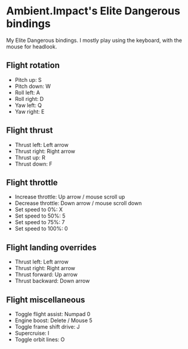 # Ambient.Impact's Elite Dangerous bindings
My Elite Dangerous bindings. I mostly play using the keyboard, with the mouse for headlook.

## Flight rotation
* Pitch up: S
* Pitch down: W
* Roll left: A
* Roll right: D
* Yaw left: Q
* Yaw right: E

## Flight thrust
* Thrust left: Left arrow
* Thrust right: Right arrow
* Thrust up: R
* Thrust down: F

## Flight throttle
* Increase throttle: Up arrow / mouse scroll up
* Decrease throttle: Down arrow / mouse scroll down
* Set speed to 0%: X
* Set speed to 50%: 5
* Set speed to 75%: 7
* Set speed to 100%: 0

## Flight landing overrides
* Thrust left: Left arrow
* Thrust right: Right arrow
* Thrust forward: Up arrow
* Thrust backward: Down arrow

## Flight miscellaneous
* Toggle flight assist: Numpad 0
* Engine boost: Delete / Mouse 5
* Toggle frame shift drive: J
* Supercruise: I
* Toggle orbit lines: O
